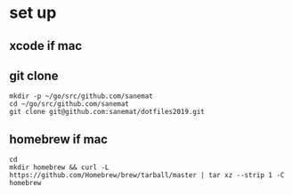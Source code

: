 # set up

## xcode if mac

## git clone

```
mkdir -p ~/go/src/github.com/sanemat
cd ~/go/src/github.com/sanemat
git clone git@github.com:sanemat/dotfiles2019.git
```

## homebrew if mac

```
cd
mkdir homebrew && curl -L https://github.com/Homebrew/brew/tarball/master | tar xz --strip 1 -C homebrew
```
